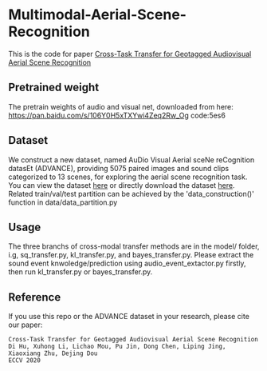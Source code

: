# Multimodal-Aerial-Scene-Recognition
This is the code for paper [Cross-Task Transfer for Geotagged Audiovisual Aerial Scene Recognition](https://arxiv.org/abs/2005.08449)

## Pretrained weight
The pretrain weights of audio and visual net, downloaded from here:
https://pan.baidu.com/s/106Y0H5xTXYwi4Zeq2Rw_Og  code:5es6

## Dataset
We construct a new dataset, named AuDio Visual Aerial sceNe reCognition datasEt (ADVANCE), providing 5075 paired images and sound clips categorized to 13 scenes, for exploring the aerial scene recognition task. You can view the dataset [here](https://akchen.github.io/ADVANCE-DATASET/) or directly
download the dataset [here](https://zenodo.org/record/3828124). Related train/val/test partition can be achieved by the 'data_construction()' function in data/data_partition.py

## Usage
The three branchs of cross-modal transfer methods are in the model/ folder, i.g, sq_transfer.py, kl_transfer.py, and bayes_transfer.py. Please extract the sound event knwoledge/prediction using audio_event_extactor.py firstly, then run kl_transfer.py or bayes_transfer.py.


## Reference
If you use this repo or the ADVANCE dataset in your research, please cite our paper:

    Cross-Task Transfer for Geotagged Audiovisual Aerial Scene Recognition 
    Di Hu, Xuhong Li, Lichao Mou, Pu Jin, Dong Chen, Liping Jing, Xiaoxiang Zhu, Dejing Dou
    ECCV 2020

